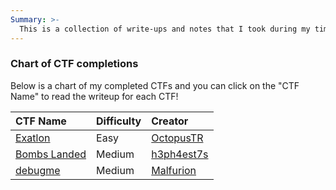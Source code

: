```yaml
---
Summary: >-
  This is a collection of write-ups and notes that I took during my time completing CTFs. They are separated by categories and this includes CTFs from       hackthebox.com
---
```


### Chart of CTF completions
Below is a chart of my completed CTFs and you can click on the "CTF Name" to read the writeup for each CTF!

| CTF Name | Difficulty | Creator |
| :--- | :--- | :--- |
| [Exatlon](https://github.com/mmyers4/HTB-Writeups/blob/main/Reversing/Exatlon.md) | Easy | [OctopusTR](https://app.hackthebox.com/users/158119) |
| [Bombs Landed](https://github.com/mmyers4/HTB-Writeups/blob/main/Reversing/BombsLanded.md) | Medium | [h3ph4est7s](https://app.hackthebox.com/users/57) |
| [debugme](https://github.com/mmyers4/HTB-Writeups/blob/main/Reversing/Debugme.md) | Medium | [Malfurion](https://app.hackthebox.com/users/34125) |
